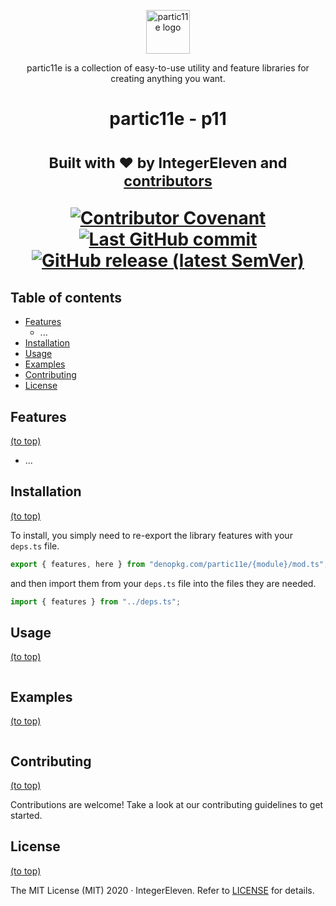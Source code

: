 <p align="center">
  <img alt="partic11e logo" height="70" src="https://raw.githubusercontent.com/partic11e/_template/main/p11-banner.png?token=GHSAT0AAAAAABT5G5YE4WQBU5PJ7VGUSILCYVCLQXA" />
</p>

<p align="center">
  partic11e is a collection of easy-to-use utility and feature libraries for creating anything you want.
</p>

<h1 align="center">partic11e - p11<h1>

<p align="center">
  <!-- Package description -->
</p>

<p align="center">
  <!-- Project links -->
</p>

<p align="center">
  <sub>Built with ❤ by IntegerEleven and <a href="https://github.com/partic11e/p11/graphs/contributors">contributors</a></sub>
</p>

<p align="center">
  <!-- Badges -->
  <a href="CODE_OF_CONDUCT.md">
    <img alt="Contributor Covenant" src="https://img.shields.io/badge/Contributor%20Covenant-2.1-4baaaa.svg?style=flat-square" />
  </a>
  <a href="https://github.com/partic11e/p11/commits/main">
    <img alt="Last GitHub commit" src="https://img.shields.io/github/last-commit/partic11e/p11.svg?style=flat-square" />
  </a>
  <a href="https://github.com/partic11e/p11/releases">
    <img alt="GitHub release (latest SemVer)" src="https://img.shields.io/github/v/release/partic11e/p11?style=flat-square" />
  </a>
</p>

<!-- TOC -->

## Table of contents

- [Features](#features)
  - ...
- [Installation](#installation)
- [Usage](#usage)
- [Examples](#examples)
- [Contributing](#contributing)
- [License](#license)

## Features

[(to top)](#table-of-contents)

- ...

## Installation

[(to top)](#table-of-contents)

To install, you simply need to re-export the library features with your
`deps.ts` file.

```ts
export { features, here } from "denopkg.com/partic11e/{module}/mod.ts";
```

and then import them from your `deps.ts` file into the files they are needed.

```ts
import { features } from "../deps.ts";
```

## Usage

[(to top)](#table-of-contents)

```ts
```

## Examples

[(to top)](#table-of-contents)

```ts
```

## Contributing

[(to top)](#table-of-contents)

Contributions are welcome! Take a look at our contributing guidelines to get
started.

## License

[(to top)](#table-of-contents)

The MIT License (MIT) 2020 &middot; IntegerEleven. Refer to [LICENSE](./LICENSE)
for details.